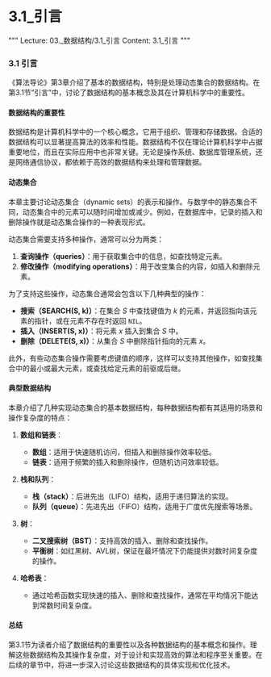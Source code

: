 # 3.1_引言

"""
Lecture: 03._数据结构/3.1_引言
Content: 3.1_引言
"""

### 3.1 引言

《算法导论》第3章介绍了基本的数据结构，特别是处理动态集合的数据结构。在第3.1节“引言”中，讨论了数据结构的基本概念及其在计算机科学中的重要性。

#### 数据结构的重要性

数据结构是计算机科学中的一个核心概念，它用于组织、管理和存储数据。合适的数据结构可以显著提高算法的效率和性能。数据结构不仅在理论计算机科学中占据重要地位，而且在实际应用中也非常关键。无论是操作系统、数据库管理系统，还是网络通信协议，都依赖于高效的数据结构来处理和管理数据。

#### 动态集合

本章主要讨论动态集合（dynamic sets）的表示和操作。与数学中的静态集合不同，动态集合中的元素可以随时间增加或减少。例如，在数据库中，记录的插入和删除操作就是动态集合操作的一种表现形式。

动态集合需要支持多种操作，通常可以分为两类：
1. **查询操作（queries）**：用于获取集合中的信息，如查找特定元素。
2. **修改操作（modifying operations）**：用于改变集合的内容，如插入和删除元素。

为了支持这些操作，动态集合通常会包含以下几种典型的操作：
- **搜索（SEARCH(S, k)）**：在集合 $S$ 中查找键值为 $k$ 的元素，并返回指向该元素的指针，或在元素不存在时返回 `NIL`。
- **插入（INSERT(S, x)）**：将元素 $x$ 插入到集合 $S$ 中。
- **删除（DELETE(S, x)）**：从集合 $S$ 中删除指针指向的元素 $x$。

此外，有些动态集合操作需要考虑键值的顺序，这样可以支持其他操作，如查找集合中的最小或最大元素，或查找给定元素的前驱或后继。

#### 典型数据结构

本章介绍了几种实现动态集合的基本数据结构，每种数据结构都有其适用的场景和操作复杂度的特点：

1. **数组和链表**：
   - **数组**：适用于快速随机访问，但插入和删除操作效率较低。
   - **链表**：适用于频繁的插入和删除操作，但随机访问效率较低。

2. **栈和队列**：
   - **栈（stack）**：后进先出（LIFO）结构，适用于递归算法的实现。
   - **队列（queue）**：先进先出（FIFO）结构，适用于广度优先搜索等场景。

3. **树**：
   - **二叉搜索树（BST）**：支持高效的插入、删除和查找操作。
   - **平衡树**：如红黑树、AVL树，保证在最坏情况下仍能提供对数时间复杂度的操作。

4. **哈希表**：
   - 通过哈希函数实现快速的插入、删除和查找操作，通常在平均情况下能达到常数时间复杂度。

#### 总结

第3.1节为读者介绍了数据结构的重要性以及各种数据结构的基本概念和操作。理解这些数据结构及其操作复杂度，对于设计和实现高效的算法和程序至关重要。在后续的章节中，将进一步深入讨论这些数据结构的具体实现和优化技术。